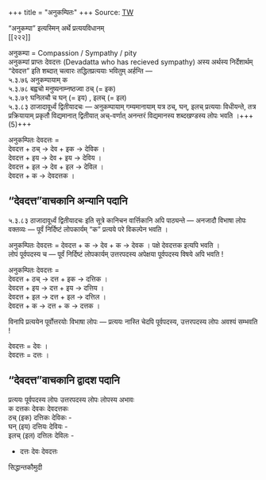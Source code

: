 +++
title = "अनुकम्पितः"
+++
Source: [TW](https://ashtadhyayi.com/courses/bhaashaapaak3/)

“अनुकम्पा” इत्यस्मिन् अर्थे प्रत्ययविधानम्  
[[२२२]]

अनुकम्पा = Compassion / Sympathy / pity  
अनुकम्पां प्राप्तः देवदत्तः (Devadatta who has recieved sympathy) अस्य अर्थस्य निर्देशार्थम् “देवदत्त” इति शब्दात् चत्वारः तद्धितप्रत्ययाः भवितुम् अर्हन्ति —   
५.३.७६ अनुकम्पायाम् क  
५.३.७८ बह्वचो मनुष्यनाम्नष्ठज्वा ठच् (= इक)  
५.३.७९ घनिलचौ च घन् (= इय) , इलच् (= इल)  
५.३.८३ ठाजादावूर्ध्वं द्वितीयादचः — अनुकम्पायाम् गम्यमानायाम् यत्र ठच्, घन्, इलच् प्रत्ययाः विधीयन्ते, तत्र प्रक्रियायाम् प्रकृतौ विद्यमानात् द्वितीयात् अच्-वर्णात् अनन्तरं विद्यमानस्य शब्दखण्डस्य लोपः भवति ।+++(5)+++

अनुकम्पितः देवदत्तः =  
देवदत्त + ठच् → देव + इक → देविक ।  
देवदत्त + इय → देव + इय → देविय ।  
देवदत्त + इल → देव + इल → देविल ।  
देवदत्त + क‌ → देवदत्तक ।


## “देवदत्त”वाचकानि अन्यानि पदानि

५.३.८३ ठाजादावूर्ध्वं द्वितीयादचः इति सूत्रे कानिचन वार्त्तिकानि अपि पाठ्यन्ते —
अनजादौ विभाषा लोपः वक्तव्यः —‌ पूर्वं निर्दिष्टं लोपकार्यम् “क” प्रत्यये परे विकल्पेन भवति ।

अनुकम्पितः देवदत्तः = देवदत्त + क → देव + क → देवक । पक्षे देवदत्तक इत्यपि भवति ।  
लोपं पूर्वपदस्य च — पूर्वं निर्दिष्टं लोपकार्यम् उत्तरपदस्य अपेक्षया पूर्वपदस्य विषये अपि भवति !

अनुकम्पितः देवदत्तः =  
देवदत्त + ठच् → दत्त + इक → दत्तिक ।  
देवदत्त + इय → दत्त + इय → दत्तिय ।  
देवदत्त + इल → दत्त + इल → दत्तिल ।  
देवदत्त + क‌ → दत्त + क → दत्तक ।

विनापि प्रत्ययेन पूर्वोत्तरयोः विभाषा लोपः — प्रत्ययः नास्ति चेदपि पूर्वपदस्य, उत्तरपदस्य लोपः अवश्यं सम्भवति !

देवदत्तः = देवः ।  
देवदत्तः = दत्तः ।


## “देवदत्त”वाचकानि द्वादश पदानि

प्रत्ययः पूर्वपदस्य लोपः उत्तरपदस्य लोपः लोपस्य अभावः  
क दत्तकः देवकः देवदत्तकः  
ठच् (इक) दत्तिकः देविकः -  
घन् (इय) दत्तियः देवियः -  
इलच् (इल) दत्तिलः देविलः -
- दत्तः देवः देवदत्तः

सिद्धान्तकौमुदी
